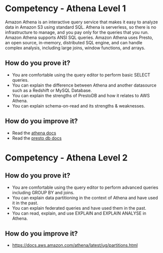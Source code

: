 # Competency - Athena Level 1
Amazon Athena is an interactive query service that makes it easy to analyze data in Amazon S3
using standard SQL. Athena is serverless, so there is no infrastructure to manage, and you pay
only for the queries that you run. Amazon Athena supports ANSI SQL queries. Amazon Athena uses
Presto, an open source, in-memory, distributed SQL engine, and can handle complex analysis,
including large joins, window functions, and arrays.

## How do you prove it?
- You are comfortable using the query editor to perform basic SELECT queries.
- You can explain the difference between Athena and another datasource such as a Redshift or MySQL Database.
- You can explain the strengths of PrestoDB and how it relates to AWS Athena.
- You can explain schema-on-read and its strengths & weaknesses.

## How do you improve it?
- Read the [athena docs](https://docs.aws.amazon.com/athena/index.html)
- Read the [presto db docs](https://prestodb.io/docs/current/)

# Competency - Athena Level 2

## How do you prove it?
- You are comfortable using the query editor to perform advanced queries including GROUP BY and joins.
- You can explain data partitioning in the context of Athena and have used it in the past.
- You can explain federated queries and have used them in the past.
- You can read, explain, and use EXPLAIN and EXPLAIN ANALYSE in Athena.

## How do you improve it?
- https://docs.aws.amazon.com/athena/latest/ug/partitions.html

